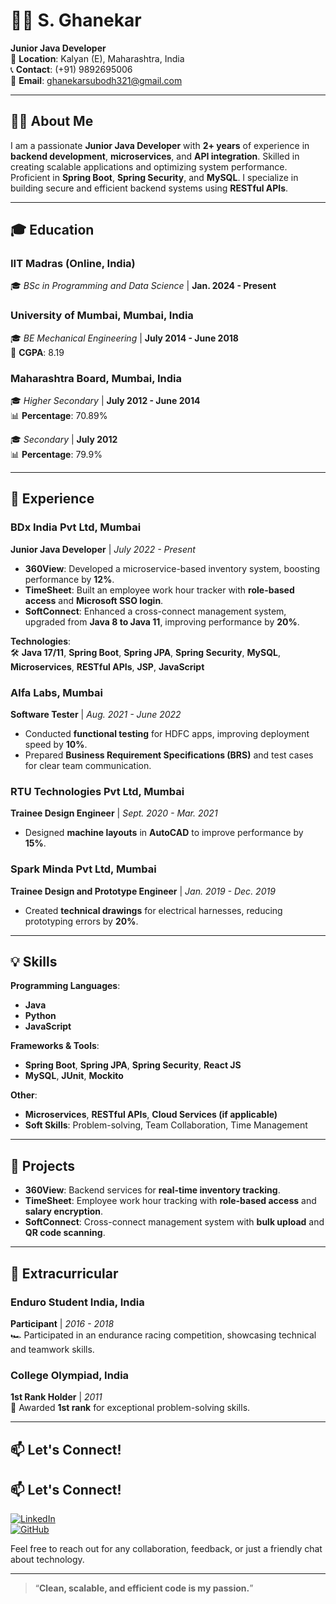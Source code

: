 # 🧑‍💻 S. Ghanekar  
**Junior Java Developer**  
📍 **Location**: Kalyan (E), Maharashtra, India  
📞 **Contact**: (+91) 9892695006  
📧 **Email**: [ghanekarsubodh321@gmail.com](mailto:ghanekarsubodh321@gmail.com)  

---

## 👨‍💻 About Me  
I am a passionate **Junior Java Developer** with **2+ years** of experience in **backend development**, **microservices**, and **API integration**. Skilled in creating scalable applications and optimizing system performance. Proficient in **Spring Boot**, **Spring Security**, and **MySQL**. I specialize in building secure and efficient backend systems using **RESTful APIs**.  

---

## 🎓 Education  

### **IIT Madras (Online, India)**  
🎓 _BSc in Programming and Data Science_ | **Jan. 2024 - Present**  

### **University of Mumbai, Mumbai, India**  
🎓 _BE Mechanical Engineering_ | **July 2014 - June 2018**  
🌟 **CGPA**: 8.19  

### **Maharashtra Board, Mumbai, India**  
🎓 _Higher Secondary_ | **July 2012 - June 2014**  
📊 **Percentage**: 70.89%  

🎓 _Secondary_ | **July 2012**  
📊 **Percentage**: 79.9%

---

## 💼 Experience  

### **BDx India Pvt Ltd, Mumbai**  
**Junior Java Developer** | _July 2022 - Present_  
- **360View**: Developed a microservice-based inventory system, boosting performance by **12%**.  
- **TimeSheet**: Built an employee work hour tracker with **role-based access** and **Microsoft SSO login**.  
- **SoftConnect**: Enhanced a cross-connect management system, upgraded from **Java 8 to Java 11**, improving performance by **20%**.

**Technologies**:  
🛠 **Java 17/11**, **Spring Boot**, **Spring JPA**, **Spring Security**, **MySQL**, **Microservices**, **RESTful APIs**, **JSP**, **JavaScript**  

### **Alfa Labs, Mumbai**  
**Software Tester** | _Aug. 2021 - June 2022_  
- Conducted **functional testing** for HDFC apps, improving deployment speed by **10%**.  
- Prepared **Business Requirement Specifications (BRS)** and test cases for clear team communication.

### **RTU Technologies Pvt Ltd, Mumbai**  
**Trainee Design Engineer** | _Sept. 2020 - Mar. 2021_  
- Designed **machine layouts** in **AutoCAD** to improve performance by **15%**.

### **Spark Minda Pvt Ltd, Mumbai**  
**Trainee Design and Prototype Engineer** | _Jan. 2019 - Dec. 2019_  
- Created **technical drawings** for electrical harnesses, reducing prototyping errors by **20%**.

---

## 💡 Skills  

**Programming Languages**:  
- **Java**  
- **Python**  
- **JavaScript**  

**Frameworks & Tools**:  
- **Spring Boot**, **Spring JPA**, **Spring Security**, **React JS**  
- **MySQL**, **JUnit**, **Mockito**  

**Other**:  
- **Microservices**, **RESTful APIs**, **Cloud Services (if applicable)**  
- **Soft Skills**: Problem-solving, Team Collaboration, Time Management  

---

## 🔧 Projects  

- **360View**: Backend services for **real-time inventory tracking**.  
- **TimeSheet**: Employee work hour tracking with **role-based access** and **salary encryption**.  
- **SoftConnect**: Cross-connect management system with **bulk upload** and **QR code scanning**.

---

## 🏅 Extracurricular  

### **Enduro Student India, India**  
**Participant** | _2016 - 2018_  
🏎 Participated in an endurance racing competition, showcasing technical and teamwork skills.  

### **College Olympiad, India**  
**1st Rank Holder** | _2011_  
🏅 Awarded **1st rank** for exceptional problem-solving skills.

---

## 📫 Let's Connect!  

## 📫 Let's Connect!  

[![LinkedIn](https://img.shields.io/badge/LinkedIn-%230077B5.svg?&style=for-the-badge&logo=linkedin&logoColor=white)](https://www.linkedin.com/in/subodh-ghanekar)  
[![GitHub](https://img.shields.io/badge/GitHub-%23121011.svg?&style=for-the-badge&logo=github&logoColor=white)](https://github.com/SD9097)  


Feel free to reach out for any collaboration, feedback, or just a friendly chat about technology.  

---

> “**Clean, scalable, and efficient code is my passion.**”
